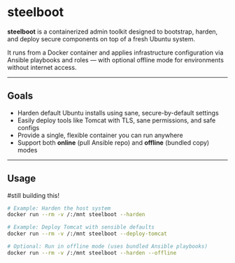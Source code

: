 # steelboot

**steelboot** is a containerized admin toolkit designed to bootstrap, harden, and deploy secure components on top of a fresh Ubuntu system.

It runs from a Docker container and applies infrastructure configuration via Ansible playbooks and roles — with optional offline mode for environments without internet access.

---

## Goals

-  Harden default Ubuntu installs using sane, secure-by-default settings
-  Easily deploy tools like Tomcat with TLS, sane permissions, and safe configs
-  Provide a single, flexible container you can run anywhere
-  Support both **online** (pull Ansible repo) and **offline** (bundled copy) modes

---

## Usage
#still building this!

```bash
# Example: Harden the host system
docker run --rm -v /:/mnt steelboot --harden

# Example: Deploy Tomcat with sensible defaults
docker run --rm -v /:/mnt steelboot --deploy-tomcat

# Optional: Run in offline mode (uses bundled Ansible playbooks)
docker run --rm -v /:/mnt steelboot --harden --offline

